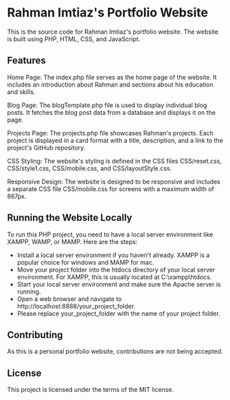 # Rahman Imtiaz's Portfolio Website
This is the source code for Rahman Imtiaz's portfolio website. The website is built using PHP, HTML, CSS, and JavaScript.

## Features
Home Page: The index.php file serves as the home page of the website. It includes an introduction about Rahman and sections about his education and skills.

Blog Page: The blogTemplate.php file is used to display individual blog posts. It fetches the blog post data from a database and displays it on the page.

Projects Page: The projects.php file showcases Rahman's projects. Each project is displayed in a card format with a title, description, and a link to the project's GitHub repository.

CSS Styling: The website's styling is defined in the CSS files CSS/reset.css, CSS/style1.css, CSS/mobile.css, and CSS/layoutStyle.css.

Responsive Design: The website is designed to be responsive and includes a separate CSS file CSS/mobile.css for screens with a maximum width of 867px.

## Running the Website Locally
To run this PHP project, you need to have a local server environment like XAMPP, WAMP, or MAMP. Here are the steps:

- Install a local server environment if you haven't already. XAMPP is a popular choice for windows and MAMP for mac.
- Move your project folder into the htdocs directory of your local server environment. For XAMPP, this is usually located at C:\xampp\htdocs.
- Start your local server environment and make sure the Apache server is running.
- Open a web browser and navigate to http://localhost:8888/your_project_folder.
- Please replace your_project_folder with the name of your project folder.

## Contributing
As this is a personal portfolio website, contributions are not being accepted.

## License
This project is licensed under the terms of the MIT license.
